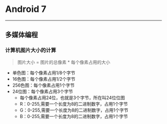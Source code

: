# Android 7  
<hr>  
  
## 多媒体编程

### 计算机图片大小的计算
> 图片大小 = 图片的总像素 * 每个像素占用的大小

* 单色图：每个像素占用1/8个字节
* 16色图：每个像素占用1/2个字节
* 256色图：每个像素占用1个字节
* 24位图：每个像素占用3个字节  
	* 每个像素占用24位，也就是3个字节，所在叫24位位图
	* R：0-255,需要一个长度为8的二进制数字，占用1个字节
	* G：0-255,需要一个长度为8的二进制数字，占用1个字节
	* B：0-255,需要一个长度为8的二进制数字，占用1个字节
